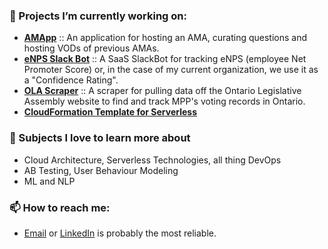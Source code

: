 ### 🔭  Projects I’m currently working on:

- **[AMApp](https://github.com/martindevnow/amapp)** :: An application for hosting an AMA, curating questions and hosting VODs of previous AMAs.
- **[eNPS Slack Bot](https://github.com/martindevnow/confidence-slackbot)** :: A SaaS SlackBot for tracking eNPS (employee Net Promoter Score) or, in the case of my current organization, we use it as a "Confidence Rating". 
- **[OLA Scraper](https://github.com/martindevnow/ola-scraper)** :: A scraper for pulling data off the Ontario Legislative Assembly website to find and track MPP's voting records in Ontario.
- **[CloudFormation Template for Serverless](https://github.com/martindevnow/serverless-cloudformation-template)**

### 🌱  Subjects I love to learn more about

- Cloud Architecture, Serverless Technologies, all thing DevOps
- AB Testing, User Behaviour Modeling
- ML and NLP

###  📫  How to reach me:

- [Email](the.one.martin@gmail.com) or [LinkedIn](https://www.linkedin.com/in/mrbenjaminmartin/) is probably the most reliable.

<!--
### 😄 Pronouns: 
- He/Him, though I identify as gender-fluid

### ⚡ Fun fact: ... 
-->

<!--
**martindevnow/martindevnow** is a ✨ _special_ ✨ repository because its `README.md` (this file) appears on your GitHub profile.

Here are some ideas to get you started:

- 🔭 I’m currently working on ...
- 🌱 I’m currently learning ...
- 👯 I’m looking to collaborate on ...
- 🤔 I’m looking for help with ...
- 💬 Ask me about ...
- 📫 How to reach me: ...
- 😄 Pronouns: ...
- ⚡ Fun fact: ...
-->
